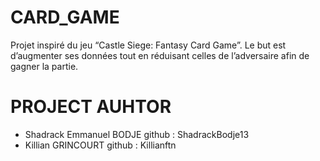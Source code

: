 # CARD_GAME
Projet inspiré du jeu “Castle Siege: Fantasy Card Game”. Le but est d’augmenter ses données tout en réduisant celles de l’adversaire afin de gagner la partie.


# PROJECT AUHTOR
- Shadrack Emmanuel BODJE github : ShadrackBodje13
- Killian GRINCOURT github : Killianftn 
